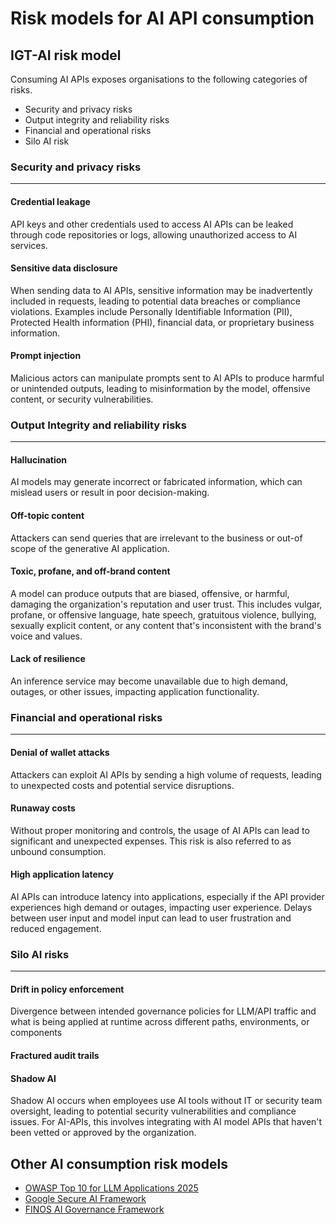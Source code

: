 
# Risk models for AI API consumption

<!-- vale Microsoft.Headings = NO -->
## IGT-AI risk model
<!-- vale Microsoft.Headings = NO -->

Consuming AI APIs exposes organisations to the following categories of risks.

- Security and privacy risks
- Output integrity and reliability risks
- Financial and operational risks
- Silo AI risk

### Security and privacy risks

---

#### Credential leakage

API keys and other credentials used to access AI APIs can be leaked through
 code repositories or logs, allowing unauthorized access
 to AI services.

#### Sensitive data disclosure

When sending data to AI APIs, sensitive information may be inadvertently
 included in requests, leading to potential data breaches or compliance
 violations. Examples include Personally Identifiable Information (PII),
 Protected Health information (PHI), financial data, or proprietary business
 information.

#### Prompt injection

Malicious actors can manipulate prompts sent to AI APIs to produce harmful or
 unintended outputs, leading to misinformation by the model, offensive content,
 or security vulnerabilities.

### Output Integrity and reliability risks

---

#### Hallucination

AI models may generate incorrect or fabricated information, which can mislead
 users or result in poor decision-making.

#### Off-topic content

Attackers can send queries that are irrelevant to the business
 or out-of scope of the generative AI application.

#### Toxic, profane, and off-brand content

A model can produce outputs that are biased, offensive, or harmful, damaging the
 organization's reputation and user trust. This includes vulgar, profane, or
 offensive language, hate speech, gratuitous violence, bullying, sexually
 explicit content, or any content that's inconsistent with the brand's voice
 and values.

#### Lack of resilience

An inference service may become unavailable due to high demand, outages, or
 other issues, impacting application functionality.

### Financial and operational risks

---

#### Denial of wallet attacks

Attackers can exploit AI APIs by sending a high volume of requests, leading to
 unexpected costs and potential service disruptions.

#### Runaway costs

Without proper monitoring and controls, the usage of AI APIs can lead to
 significant and unexpected expenses. This risk is also referred to as unbound consumption.

#### High application latency

AI APIs can introduce latency into applications, especially if the API
 provider experiences high demand or outages, impacting user experience. Delays
 between user input and model input can lead to user frustration and reduced
 engagement.

### Silo AI risks

---

#### Drift in policy enforcement

Divergence between intended governance policies for LLM/API traffic and what
 is being applied at runtime across different paths, environments, or components

#### Fractured audit trails

#### Shadow AI

Shadow AI occurs when employees use AI tools without IT or security team oversight,
 leading to potential security vulnerabilities and compliance issues. For AI-APIs,
 this involves integrating with AI model APIs that haven't been vetted or
 approved by the organization.

## Other AI consumption risk models

- [OWASP Top 10 for LLM Applications 2025](https://genai.owasp.org/llm-top-10/)
- [Google Secure AI Framework](https://saif.google/secure-ai-framework/risks)
- [FINOS AI Governance Framework](https://air-governance-framework.finos.org/)
